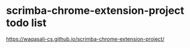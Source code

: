 # scrimba-chrome-extension-project todo list
https://waqasali-cs.github.io/scrimba-chrome-extension-project/
